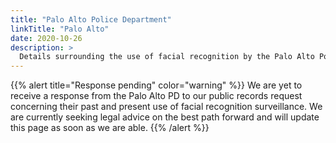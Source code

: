```yaml
---
title: "Palo Alto Police Department"
linkTitle: "Palo Alto"
date: 2020-10-26
description: >
  Details surrounding the use of facial recognition by the Palo Alto Police Department.
---
```


{{% alert title="Response pending" color="warning" %}}
We are yet to receive a response from the Palo Alto PD to our public records request concerning their past and present use of facial recognition surveillance. We are currently seeking legal advice on the best path forward and will update this page as soon as we are able.
{{% /alert %}}

